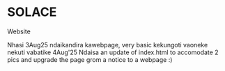 # SOLACE
Website

Nhasi 3Aug25 ndaikandira kawebpage, very basic kekungoti vaoneke nekuti vabatike
4Aug'25 Ndaisa an update of index.html to accomodate 2 pics and upgrade the page grom a notice to a webpage :)
